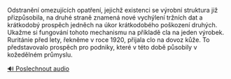 
Odstranění omezujících opatření, jejichž existenci se výrobní struktura již přizpůsobila, na druhé straně znamená nové vychýlení tržních dat a krátkodobý prospěch jedněch na úkor krátkodobého poškození druhých. Ukažme si fungování tohoto mechanismu na příkladě cla na jeden výrobek. Ruritánie před lety, řekněme v roce 1920, přijala clo na dovoz kůže. To představovalo prospěch pro podniky, které v této době působily v kožedělném průmyslu.

[🔊 Poslechnout audio](/data/7-paragraphs/audio/chapter_147/para_009-Odstrann-omezujcch-opaten-jejich-existenci.mp3)
